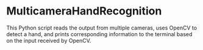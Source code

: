 # MulticameraHandRecognition
This Python script reads the output from multiple cameras, uses OpenCV to detect a hand, and prints corresponding information to the terminal based on the input received by OpenCV.
